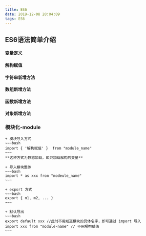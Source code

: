 ```yaml
---
title: ES6
date: 2019-12-08 20:04:09
tags: ES6
---
```


## ES6语法简单介绍

#### 变量定义

#### 解构赋值

#### 字符串新增方法

#### 数组新增方法

#### 函数新增方法

#### 对象新增方法

### 模块化-module

	+ 模块导入方式
	~~~bash
	import { '解构赋值' }  from "module_name"
	~~~
	**这种方式为静态加载，即只加载解构的变量**

	+ 导入模块整体
	~~~bash
	import * as xxx from "modeule_name"
	~~~

	+ export 方式
	~~~bash
	export { m1, m2, ... }
	~~~

	+ 默认导出
	~~~bash
	export default xxx //此时不用知道模块的具体名字，即可通过 import 导入
	import xxx from "module-name" // 不用解构赋值
	~~~